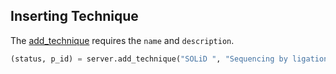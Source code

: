 ## Inserting Technique

The [add_technique](http://deepblue.mpi-inf.mpg.de/api.html#api-add_technique) requires the  ```name``` and ```description```.


```python
(status, p_id) = server.add_technique("SOLiD ", "Sequencing by ligation", user_key)
```